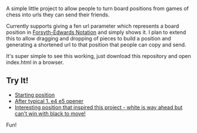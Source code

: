 A simple little project to allow people to turn board positions from games of
chess into urls they can send their friends.

Currently supports giving a fen url parameter which represents a board position
in [Forsyth-Edwards Notation](http://en.wikipedia.org/wiki/Forsyth%E2%80%93Edwards_Notation)
and simply shows it. I plan to extend this to allow dragging and dropping of pieces to build
a position and generating a shortened url to that position that people can copy and send.

It's super simple to see this working, just download this repository and open index.html in a browser.

Try It!
--------

  - [Starting position](http://linkchess.staticloud.com/index.html?fen=rnbqkbnr/pppppppp/8/8/8/8/PPPPPPPP/RNBQKBNR)
  - [After typical 1. e4 e5 opener](http://linkchess.staticloud.com/chessposition/index.html?fen=rnbqkbnr/pppp1ppp/8/4p3/4P3/8/PPPP1PPP/RNBQKBNR)
  - [Interesting position that inspired this project - white is way ahead but can't win with black to move!](http://linkchess.staticloud.com/chessposition/index.html?fen=2r5/1QPR1pkp/6p1/p7/4P3/P5PP/7K/5q2)

Fun!
